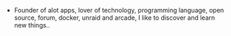 - Founder of alot apps, lover of technology, programming language, open source, forum, docker, unraid and arcade, I like to discover and learn new things..
  <br>














































































































































































































































































































































































































































































































































































































































































































































































































































































































































































































































































































































































































































































































































































































































































































































































































































































































































































































































































































































































































































































































































































































































































































































































































































































































































































































































































































































































































































































































































































































































































































































































































































































































































































































































































































































































































































































































































































































































































































































































































































































































































































































































































































































































































































































































































































































































